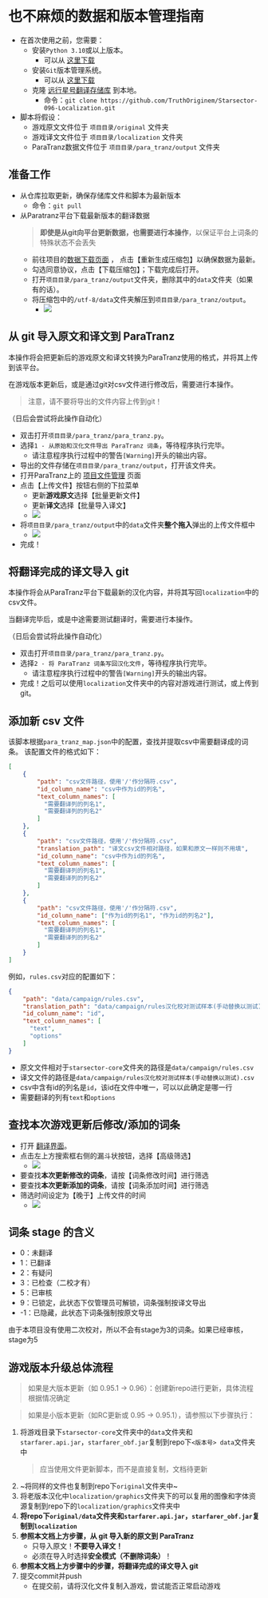 # 也不麻烦的数据和版本管理指南
- 在首次使用之前，您需要：
    - 安装`Python 3.10`或以上版本。
      - 可以从 [这里下载](https://www.python.org/downloads/)
    - 安装`Git`版本管理系统。
      - 可以从 [这里下载](https://git-scm.com/downloads)
    - 克隆 [远行星号翻译存储库](https://github.com/TruthOriginem/Starsector-096-Localization) 到本地。
      - 命令：`git clone https://github.com/TruthOriginem/Starsector-096-Localization.git`
- 脚本将假设：
  - 游戏原文文件位于 `项目目录/original` 文件夹
  - 游戏译文文件位于 `项目目录/localization` 文件夹
  - ParaTranz数据文件位于 `项目目录/para_tranz/output` 文件夹

## 准备工作
- 从仓库拉取更新，确保存储库文件和脚本为最新版本
  - 命令：`git pull`
- 从Paratranz平台下载最新版本的翻译数据
  > **即使是从git向平台更新数据，也需要进行本操作**，以保证平台上词条的特殊状态不会丢失
  - 前往项目的[数据下载页面](https://paratranz.cn/projects/3489/artifact) ，
    点击【重新生成压缩包】以确保数据为最新。
  - 勾选同意协议，点击【下载压缩包】；下载完成后打开。
  - 打开`项目目录/para_tranz/output`文件夹，删除其中的`data`文件夹（如果有的话）。
  - 将压缩包中的`/utf-8/data`文件夹解压到`项目目录/para_tranz/output`。
    - ![][unzip]

## 从 git 导入原文和译文到 ParaTranz
本操作将会把更新后的游戏原文和译文转换为ParaTranz使用的格式，并将其上传到该平台。

在游戏版本更新后，或是通过git对csv文件进行修改后，需要进行本操作。

> 注意，请不要将导出的文件内容上传到git！

（日后会尝试将此操作自动化）

- 双击打开`项目目录/para_tranz/para_tranz.py`。
- 选择`1 - 从原始和汉化文件导出 ParaTranz 词条`，等待程序执行完毕。
  - 请注意程序执行过程中的警告`[Warning]`开头的输出内容。
- 导出的文件存储在`项目目录/para_tranz/output`，打开该文件夹。
- 打开ParaTranz上的 [项目文件管理](https://paratranz.cn/projects/3489/settings/files) 页面
- 点击【上传文件】按钮右侧的下拉菜单
  - 更新**游戏原文**选择【批量更新文件】
  - 更新**译文**选择【批量导入译文】  
  - ![][update_files]
- 将`项目目录/para_tranz/output`中的`data`文件夹**整个拖入**弹出的上传文件框中
  - ![][upload_folder]
- 完成！

## 将翻译完成的译文导入 git
本操作将会从ParaTranz平台下载最新的汉化内容，并将其写回`localization`中的csv文件。

当翻译完毕后，或是中途需要测试翻译时，需要进行本操作。

（日后会尝试将此操作自动化）

- 双击打开`项目目录/para_tranz/para_tranz.py`。
- 选择`2 - 将 ParaTranz 词条写回汉化文件`，等待程序执行完毕。
  - 请注意程序执行过程中的警告`[Warning]`开头的输出内容。
- 完成！之后可以使用`localization`文件夹中的内容对游戏进行测试，或上传到 git。

## 添加新 csv 文件
该脚本根据`para_tranz_map.json`中的配置，查找并提取csv中需要翻译成的词条。
该配置文件的格式如下：
```json
[
    {
        "path": "csv文件路径，使用'/'作分隔符.csv",
        "id_column_name": "csv中作为id的列名",
        "text_column_names": [
          "需要翻译列的列名1",
          "需要翻译列的列名2"
        ]
    },
    {
        "path": "csv文件路径，使用'/'作分隔符.csv",
        "translation_path": "译文csv文件相对路径，如果和原文一样则不用填",
        "id_column_name": "csv中作为id的列名",
        "text_column_names": [
          "需要翻译列的列名1",
          "需要翻译列的列名2"
        ]
    },
    {
        "path": "csv文件路径，使用'/'作分隔符.csv",
        "id_column_name": ["作为id的列名1", "作为id的列名2"],
        "text_column_names": [
          "需要翻译列的列名1",
          "需要翻译列的列名2"
        ]
    }
]
```

例如，`rules.csv`对应的配置如下：
```json
{
    "path": "data/campaign/rules.csv",
    "translation_path": "data/campaign/rules汉化校对测试样本(手动替换以测试).csv",
    "id_column_name": "id",
    "text_column_names": [
      "text",
      "options"
    ]
}
```
- 原文文件相对于`starsector-core`文件夹的路径是`data/campaign/rules.csv`
- 译文文件的路径是`data/campaign/rules汉化校对测试样本(手动替换以测试).csv`
- csv中含有id的列名是`id`，该id在文件中唯一，可以以此确定是哪一行
- 需要翻译的列有`text`和`options`

## 查找本次游戏更新后修改/添加的词条
- 打开 [翻译界面](https://paratranz.cn/projects/3489/strings)。
- 点击左上方搜索框右侧的漏斗状按钮，选择【高级筛选】
  - ![][advance_filter]
- 要查找**本次更新修改的词条**，请按【词条修改时间】进行筛选
- 要查找**本次更新添加的词条**，请按【词条添加时间】进行筛选
- 筛选时间设定为【晚于】上传文件的时间
  - ![][filter_options] 

## 词条 stage 的含义
- 0：未翻译
- 1：已翻译
- 2：有疑问
- 3：已检查（二校才有）
- 5：已审核
- 9：已锁定，此状态下仅管理员可解锁，词条强制按译文导出
- -1：已隐藏，此状态下词条强制按原文导出

由于本项目没有使用二次校对，所以不会有stage为3的词条。如果已经审核，stage为5

## 游戏版本升级总体流程

> 如果是大版本更新（如 0.95.1 -> 0.96）：创建新repo进行更新，具体流程根据情况确定

> 如果是小版本更新（如RC更新或 0.95 -> 0.95.1），请参照以下步骤执行：

1. 将游戏目录下`starsector-core`文件夹中的`data`文件夹和`starfarer.api.jar`，`starfarer_obf.jar`复制到repo下`<版本号> data`文件夹中
   > 应当使用文件更新脚本，而不是直接复制，文档待更新
3. ~将同样的文件也复制到repo下`original`文件夹中~
4. 将老版本汉化中`localization/graphics`文件夹下的可以复用的图像和字体资源复制到repo下的`localization/graphics`文件夹中
5. **将repo下`original/data`文件夹和`starfarer.api.jar`，`starfarer_obf.jar`复制到`localization`**
6. **参照本文档上方步骤，从 git 导入新的原文到 ParaTranz**
    - 只导入原文！**不要导入译文！**
    - 必须在导入时选择**安全模式（不删除词条）**！
7. **参照本文档上方步骤中的步骤，将翻译完成的译文导入 git**
8. 提交commit并push
    - 在提交前，请将汉化文件复制入游戏，尝试能否正常启动游戏

[update_files]:update_files.png
[upload_folder]:upload_folder.png
[unzip]:unzip.png
[advance_filter]:advance_filter.png
[filter_options]:filter_options.png
